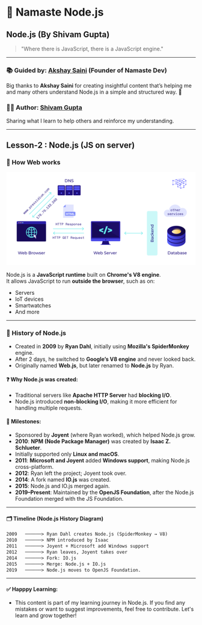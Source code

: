 # 🙏 Namaste Node.js

## Node.js (By Shivam Gupta)

> "Where there is JavaScript, there is a JavaScript engine."

---

### 📚 Guided by: [Akshay Saini](https://www.linkedin.com/in/akshaymarch7/)  **(Founder of Namaste Dev)**
Big thanks to **Akshay Saini** for creating insightful content that’s helping me and many others understand Node.js in a simple and structured way. 🙌

### 👨‍💻 Author: [Shivam Gupta](https://www.linkedin.com/in/shivam-gupta-92a129175/)  
Sharing what I learn to help others and reinforce my understanding.

---
## Lesson-2 : Node.js (JS on server)

### 📌 How Web works

![Web Diagram from request from client and response from server](./images/web-diagram.png)


Node.js is a **JavaScript runtime** built on **Chrome's V8 engine**.  
It allows JavaScript to run **outside the browser**, such as on:

- Servers  
- IoT devices  
- Smartwatches  
- And more

---

### 📖 History of Node.js

- Created in **2009** by **Ryan Dahl**, initially using **Mozilla's SpiderMonkey** engine.
- After 2 days, he switched to **Google’s V8 engine** and never looked back.
- Originally named **Web.js**, but later renamed to **Node.js** by Ryan.

#### ❓ Why Node.js was created:

- Traditional servers like **Apache HTTP Server** had **blocking I/O**.
- Node.js introduced **non-blocking I/O**, making it more efficient for handling multiple requests.

#### 🚀 Milestones:

- Sponsored by **Joyent** (where Ryan worked), which helped Node.js grow.
- **2010**: **NPM (Node Package Manager)** was created by **Isaac Z. Schlueter**.
- Initially supported only **Linux and macOS**.
- **2011**: **Microsoft and Joyent** added **Windows support**, making Node.js cross-platform.
- **2012**: Ryan left the project; Joyent took over.
- **2014**: A fork named **IO.js** was created.
- **2015**: Node.js and IO.js merged again.
- **2019–Present**: Maintained by the **OpenJS Foundation**, after the Node.js Foundation merged with the JS Foundation.

---

#### 🗂️ Timeline (Node.js History Diagram)

```text
2009   ──────> Ryan Dahl creates Node.js (SpiderMonkey → V8)
2010   ──────> NPM introduced by Isaac
2011   ──────> Joyent + Microsoft add Windows support
2012   ──────> Ryan leaves, Joyent takes over
2014   ──────> Fork: IO.js
2015   ──────> Merge: Node.js + IO.js
2019   ──────> Node.js moves to OpenJS Foundation.
```
---

#### ✅ Happpy Learning:

 - This content is part of my learning journey in Node.js. If you find any mistakes or want to suggest improvements, feel free to contribute. Let's learn and grow together!
